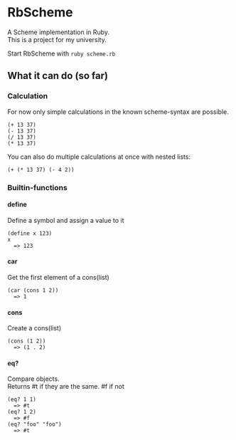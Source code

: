 # RbScheme

A Scheme implementation in Ruby.  
This is a project for my university.  

Start RbScheme with `ruby scheme.rb`

## What it can do (so far)
### Calculation
For now only simple calculations  in the known scheme-syntax are possible.  
    
    (+ 13 37)
    (- 13 37)
    (/ 13 37)
    (* 13 37)  

You can also do multiple calculations at once with nested lists:  

    (+ (* 13 37) (- 4 2))

### Builtin-functions

#### define
Define a symbol and assign a value to it

    (define x 123)
    x
      => 123

#### car
Get the first element of a cons(list)

    (car (cons 1 2))
      => 1

#### cons
Create a cons(list)

    (cons (1 2))
      => (1 . 2)

#### eq?
Compare objects.   
Returns #t if they are the same. #f if not

    (eq? 1 1)  
      => #t  
    (eq? 1 2)  
      => #f  
    (eq? "foo" "foo")  
      => #t  
